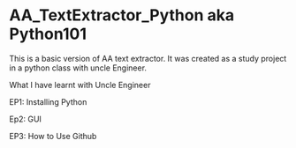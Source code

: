 # AA_TextExtractor_Python aka Python101
This is a basic version of AA text extractor. It was created as a study project in a python class with uncle Engineer.

What I have learnt with Uncle Engineer

EP1: Installing Python

Ep2: GUI

EP3: How to Use Github
